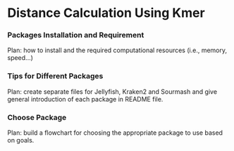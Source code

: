 # Distance Calculation Using Kmer

### Packages Installation and Requirement
Plan: how to install and the required computational resources (i.e., memory, speed...)
### Tips for Different Packages
Plan: create separate files for Jellyfish, Kraken2 and Sourmash and give general introduction of each package in README file.
### Choose Package
Plan: build a flowchart for choosing the appropriate package to use based on goals.
